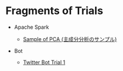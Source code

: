 # Fragments of Trials

- Apache Spark
  - [Sample of PCA (主成分分析のサンプル)](spark/PCA.scala)

- Bot
  - [Twitter Bot Trial 1](bot/twitter1.py)
